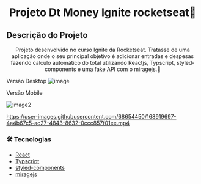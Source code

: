 <h1 align="center">Projeto Dt Money Ignite rocketseat🚀</h1>

## Descrição do Projeto
<p align="center">Projeto desenvolvido no curso Ignite da Rocketseat. Tratasse de uma aplicação onde o seu principal objetivo é adicionar entradas e despesas fazendo calculo automático do total utilizando Reactjs, Typscript, styled-components e uma fake API com o miragejs.🚀</p>
  
Versão Desktop
![image](https://user-images.githubusercontent.com/68654450/168915762-00364323-bd01-4d2e-8986-3080478ba28e.png)

Versão Mobile

![image2](https://user-images.githubusercontent.com/68654450/168915871-33e2c090-91d0-4d23-9c40-f613d7d0cbc1.png)



https://user-images.githubusercontent.com/68654450/168919697-4a4b67c5-ac27-4843-8632-0ccc857f01ee.mp4



### 🛠 Tecnologias 
- [React](https://pt-br.reactjs.org/)
- [Typscript](https://www.typescriptlang.org/)
- [styled-components](https://styled-components.com/)
- [miragejs](https://miragejs.com/)
